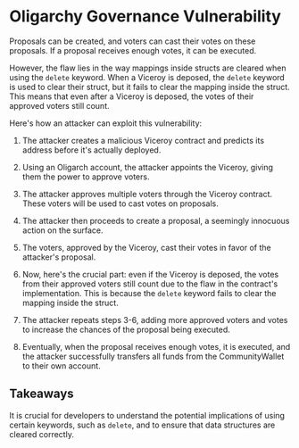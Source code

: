# Oligarchy Governance Vulnerability

Proposals can be created, and voters can cast their votes on these proposals. If a proposal receives enough votes, it can be executed.

However, the flaw lies in the way mappings inside structs are cleared when using the `delete` keyword. When a Viceroy is deposed, the `delete` keyword is used to clear their struct, but it fails to clear the mapping inside the struct. This means that even after a Viceroy is deposed, the votes of their approved voters still count.

Here's how an attacker can exploit this vulnerability:

1. The attacker creates a malicious Viceroy contract and predicts its address before it's actually deployed.

2. Using an Oligarch account, the attacker appoints the Viceroy, giving them the power to approve voters.

3. The attacker approves multiple voters through the Viceroy contract. These voters will be used to cast votes on proposals.

4. The attacker then proceeds to create a proposal, a seemingly innocuous action on the surface.

5. The voters, approved by the Viceroy, cast their votes in favor of the attacker's proposal.

6. Now, here's the crucial part: even if the Viceroy is deposed, the votes from their approved voters still count due to the flaw in the contract's implementation. This is because the `delete` keyword fails to clear the mapping inside the struct.

7. The attacker repeats steps 3-6, adding more approved voters and votes to increase the chances of the proposal being executed.

8. Eventually, when the proposal receives enough votes, it is executed, and the attacker successfully transfers all funds from the CommunityWallet to their own account.

## Takeaways

It is crucial for developers to understand the potential implications of using certain keywords, such as `delete`, and to ensure that data structures are cleared correctly.
